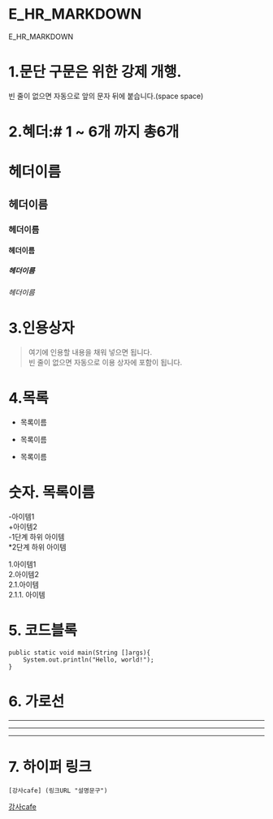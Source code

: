 # E_HR_MARKDOWN
E_HR_MARKDOWN

# 1.문단 구문은 위한 강제 개행.  
빈 줄이 없으면 자동으로 앞의 문자 뒤에 붙습니다.(space space)

# 2.혜더:# 1 ~ 6개 까지 총6개
# 헤더이름  
## 헤더이름  
### 헤더이름  
#### 헤더이름  
##### 헤더이름  
###### 헤더이름  

# 3.인용상자 
> 여기에 인용할 내용을 채워 넣으면 됩니다.  
빈 줄이 없으면 자동으로 이용 상자에 포함이 됩니다.


# 4.목록
* 목록이름  
- 목록이름  
+ 목록이름  

# 숫자. 목록이름

-아이템1  
+아이템2  
  -1단계 하위 아이템  
  *2단계 하위 아이템  
  
 1.아이템1  
 2.아이템2  
    2.1.아이템  
    2.1.1. 아이템  
    
    
# 5. 코드블록
  ``` Spring
  public static void main(String []args){
      System.out.println("Hello, world!");
  }
  ```

# 6. 가로선

---
***
---

# 7. 하이퍼 링크
```
[강사cafe] (링크URL "설명문구")
```
[강사cafe](https://cafe.naver.com/kndjang "강의 cafe")



